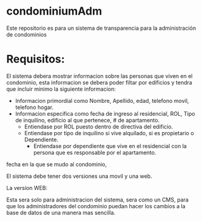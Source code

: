 # condominiumAdm
Este repositorio es para un sistema de transparencia para la administración de condominios

# Requisitos:

El sistema debera mostrar informacion sobre las personas que viven en el condominio, esta informacion se debera poder filtar por edificios y tendra que incluir minimo la siguiente informacion:
* Informacion primordial como Nombre, Apellido, edad, telefono movil, telefono hogar. 
* Informacion especifica como fecha de ingreso al residencial, ROL, Tipo de inquilino, edificio al que pertenece, # de apartamento.
  * Entiendase por ROL puesto dentro de directiva del edificio.
  * Entiendase por tipo de inquilino si vive alquilado, si es propietario o Dependiente.
     * Entiendase por dependiente que vive en el residencial con la persona que es responsable por el apartamento.


fecha en la que se mudo al condominio, 

El sistema debe tener dos versiones una movil y una web.

La version WEB:

Esta sera solo para administracion del sistema, sera como un CMS, para que los administradores del condominio puedan hacer los cambios a la base de datos de una manera mas sencilla.

